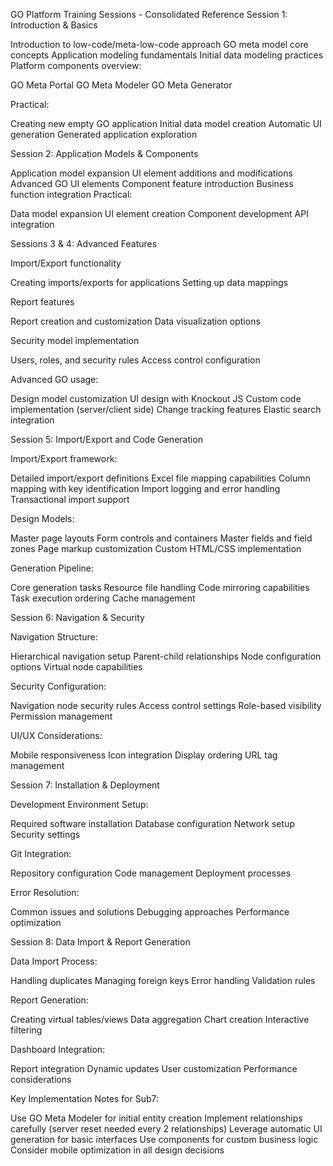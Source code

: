GO Platform Training Sessions - Consolidated Reference
Session 1: Introduction & Basics

Introduction to low-code/meta-low-code approach
GO meta model core concepts
Application modeling fundamentals
Initial data modeling practices
Platform components overview:

GO Meta Portal
GO Meta Modeler
GO Meta Generator


Practical:

Creating new empty GO application
Initial data model creation
Automatic UI generation
Generated application exploration



Session 2: Application Models & Components

Application model expansion
UI element additions and modifications
Advanced GO UI elements
Component feature introduction
Business function integration
Practical:

Data model expansion
UI element creation
Component development
API integration



Sessions 3 & 4: Advanced Features

Import/Export functionality

Creating imports/exports for applications
Setting up data mappings


Report features

Report creation and customization
Data visualization options


Security model implementation

Users, roles, and security rules
Access control configuration


Advanced GO usage:

Design model customization
UI design with Knockout JS
Custom code implementation (server/client side)
Change tracking features
Elastic search integration



Session 5: Import/Export and Code Generation

Import/Export framework:

Detailed import/export definitions
Excel file mapping capabilities
Column mapping with key identification
Import logging and error handling
Transactional import support


Design Models:

Master page layouts
Form controls and containers
Master fields and field zones
Page markup customization
Custom HTML/CSS implementation


Generation Pipeline:

Core generation tasks
Resource file handling
Code mirroring capabilities
Task execution ordering
Cache management



Session 6: Navigation & Security

Navigation Structure:

Hierarchical navigation setup
Parent-child relationships
Node configuration options
Virtual node capabilities


Security Configuration:

Navigation node security rules
Access control settings
Role-based visibility
Permission management


UI/UX Considerations:

Mobile responsiveness
Icon integration
Display ordering
URL tag management



Session 7: Installation & Deployment

Development Environment Setup:

Required software installation
Database configuration
Network setup
Security settings


Git Integration:

Repository configuration
Code management
Deployment processes


Error Resolution:

Common issues and solutions
Debugging approaches
Performance optimization



Session 8: Data Import & Report Generation

Data Import Process:

Handling duplicates
Managing foreign keys
Error handling
Validation rules


Report Generation:

Creating virtual tables/views
Data aggregation
Chart creation
Interactive filtering


Dashboard Integration:

Report integration
Dynamic updates
User customization
Performance considerations



Key Implementation Notes for Sub7:

Use GO Meta Modeler for initial entity creation
Implement relationships carefully (server reset needed every 2 relationships)
Leverage automatic UI generation for basic interfaces
Use components for custom business logic
Consider mobile optimization in all design decisions